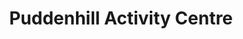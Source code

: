 ---
title: "Puddenhill Activity Centre"
address: "Moorepark, Garristown, Co. Dublin / Meath"
tel: "+353 (0)18 35 4444"
county: "Dublin"
category: "Clay Pigeon Shooting"
type: "Content"
lat: "53.56586837768555"
lng: "-6.378221035003662"
---